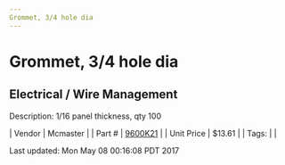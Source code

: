 ```yaml
---
Grommet, 3/4 hole dia
---
```

# Grommet, 3/4 hole dia
## Electrical / Wire Management
Description: 	1/16 panel thickness, qty 100 

| Vendor | Mcmaster | 
| Part # | [9600K21](https://www.mcmaster.com/#9600K21) | 
| Unit Price | $13.61 | 
| Tags: |  | 

Last updated: Mon May 08 00:16:08 PDT 2017